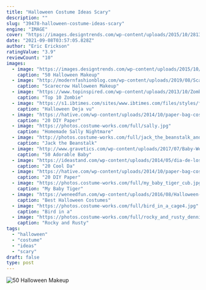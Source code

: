 ```yaml
---
title: "Halloween Costume Ideas Scary"
description: ""
slug: "39478-halloween-costume-ideas-scary"
engine: "IMAGE"
cover: "https://images.designtrends.com/wp-content/uploads/2015/10/28132524/Halloween-makeup-for-men-1.jpg"
date: "2021-09-08T03:57:05.828Z"
author: "Eric Erickson"
ratingValue: "3.9"
reviewCount: "10"
images:
  - image: "https://images.designtrends.com/wp-content/uploads/2015/10/28132524/Halloween-makeup-for-men-1.jpg"
    caption: "50 Halloween Makeup"
  - image: "http://modernfashionblog.com/wp-content/uploads/2019/08/Scarecrow-Halloween-Makeup-Looks-Ideas-2019-9.jpg"
    caption: "Scarecrow Halloween Makeup"
  - image: "https://www.topinspired.com/wp-content/uploads/2013/10/Zombie-Make-up-for-kids.jpg"
    caption: "Top 10 Zombie"
  - image: "https://s1.ibtimes.com/sites/www.ibtimes.com/files/styles/full/public/2011/10/22/177695-halloween-d-j-vu-lady-gaga-s-spooky-costume-ideas-for-halloween-2011-p.jpg"
    caption: "Halloween Deja vu"
  - image: "https://hative.com/wp-content/uploads/2014/10/paper-bag-costume-ideas/11-paper-bag-puppet-costume.jpg"
    caption: "20 DIY Paper"
  - image: "https://photos.costume-works.com/full/sally.jpg"
    caption: "Homemade Sally Nightmare"
  - image: "http://photos.costume-works.com/full/jack_the_beanstalk_and_the_giant4.jpg"
    caption: "Jack the Beanstalk"
  - image: "http://www.gravetics.com/wp-content/uploads/2017/07/Baby-Wearing-Halloween-Costumes.jpg"
    caption: "50 Adorable Baby"
  - image: "https://ideastand.com/wp-content/uploads/2014/05/dia-de-los-muertos/7-sugar-skull-makeup.jpg"
    caption: "20 Cool Da"
  - image: "https://hative.com/wp-content/uploads/2014/10/paper-bag-costume-ideas/14-portrait-mask-on-brown-paper-bag.jpg"
    caption: "20 DIY Paper"
  - image: "https://photos.costume-works.com/full/my_baby_tiger_cub.jpg"
    caption: "My Baby Tiger"
  - image: "https://weneedfun.com/wp-content/uploads/2016/08/Halloween-Costumes-For-Men-11.jpg"
    caption: "Best Halloween Costumes"
  - image: "https://photos.costume-works.com/full/bird_in_a_cage4.jpg"
    caption: "Bird in a"
  - image: "https://photos.costume-works.com/full/rocky_and_rusty_dennis1.jpg"
    caption: "Rocky and Rusty"
tags:
  - "halloween"
  - "costume"
  - "ideas"
  - "scary"
draft: false
type: post
---
```



![50 Halloween Makeup](https://images.designtrends.com/wp-content/uploads/2015/10/28132524/Halloween-makeup-for-men-1.jpg "50 Halloween Makeup")


<!--inArticleAds-->

<!--galleryOne-->


<!--inArticleAds-->

<!--galleryTwo-->


<!--galleryThree-->

